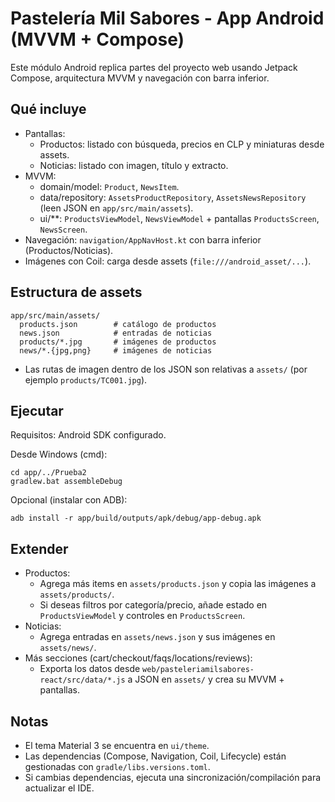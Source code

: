 # Pastelería Mil Sabores - App Android (MVVM + Compose)

Este módulo Android replica partes del proyecto web usando Jetpack Compose, arquitectura MVVM y navegación con barra inferior.

## Qué incluye
- Pantallas:
  - Productos: listado con búsqueda, precios en CLP y miniaturas desde assets.
  - Noticias: listado con imagen, título y extracto.
- MVVM:
  - domain/model: `Product`, `NewsItem`.
  - data/repository: `AssetsProductRepository`, `AssetsNewsRepository` (leen JSON en `app/src/main/assets`).
  - ui/**: `ProductsViewModel`, `NewsViewModel` + pantallas `ProductsScreen`, `NewsScreen`.
- Navegación: `navigation/AppNavHost.kt` con barra inferior (Productos/Noticias).
- Imágenes con Coil: carga desde assets (`file:///android_asset/...`).

## Estructura de assets
```
app/src/main/assets/
  products.json        # catálogo de productos
  news.json            # entradas de noticias
  products/*.jpg       # imágenes de productos
  news/*.{jpg,png}     # imágenes de noticias
```
- Las rutas de imagen dentro de los JSON son relativas a `assets/` (por ejemplo `products/TC001.jpg`).

## Ejecutar
Requisitos: Android SDK configurado.

Desde Windows (cmd):
```
cd app/../Prueba2
gradlew.bat assembleDebug
```
Opcional (instalar con ADB):
```
adb install -r app/build/outputs/apk/debug/app-debug.apk
```

## Extender
- Productos:
  - Agrega más items en `assets/products.json` y copia las imágenes a `assets/products/`.
  - Si deseas filtros por categoría/precio, añade estado en `ProductsViewModel` y controles en `ProductsScreen`.
- Noticias:
  - Agrega entradas en `assets/news.json` y sus imágenes en `assets/news/`.
- Más secciones (cart/checkout/faqs/locations/reviews):
  - Exporta los datos desde `web/pasteleriamilsabores-react/src/data/*.js` a JSON en `assets/` y crea su MVVM + pantallas.

## Notas
- El tema Material 3 se encuentra en `ui/theme`.
- Las dependencias (Compose, Navigation, Coil, Lifecycle) están gestionadas con `gradle/libs.versions.toml`.
- Si cambias dependencias, ejecuta una sincronización/compilación para actualizar el IDE.

